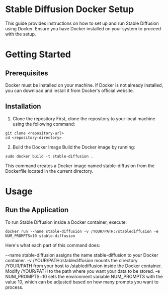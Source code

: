 # Stable Diffusion Docker Setup
This guide provides instructions on how to set up and run Stable Diffusion using Docker. Ensure you have Docker installed on your system to proceed with the setup.

# Getting Started
## Prerequisites
Docker must be installed on your machine. If Docker is not already installed, you can download and install it from Docker's official website.

## Installation

1. Clone the repository
First, clone the repository to your local machine using the following command:
```
git clone <repository-url>
cd <repository-directory>
```

2. Build the Docker Image
Build the Docker image by running:
```
sudo docker build -t stable-diffusion .
```
This command creates a Docker image named stable-diffusion from the Dockerfile located in the current directory.

# Usage
## Run the Application
To run Stable Diffusion inside a Docker container, execute:
```
docker run --name stable-diffusion -v /YOUR/PATH:/stablediffusion -e NUM_PROMPTS=10 stable-diffusion
```
Here's what each part of this command does:

--name stable-diffusion assigns the name stable-diffusion to your Docker container.
-v /YOUR/PATH:/stablediffusion mounts the directory /YOUR/PATH from your host to /stablediffusion inside the Docker container. Modify /YOUR/PATH to the path where you want your data to be stored.
-e NUM_PROMPTS=10 sets the environment variable NUM_PROMPTS with the value 10, which can be adjusted based on how many prompts you want to process.
